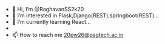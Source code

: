 - 👋 Hi, I’m @RaghavanSS2k20
- 👀 I’m interested in Flask,Django(REST),springboot(REST)...
- 🌱 I’m currently learning React...
- 
- 📫 How to reach me 20pw26@psgtech.ac.in

<!---
RaghavanSS2k20/RaghavanSS2k20 is a ✨ special ✨ repository because its `README.md` (this file) appears on your GitHub profile.
You can click the Preview link to take a look at your changes.
--->
